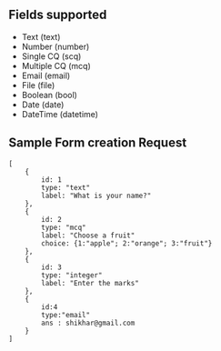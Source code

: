 ## Fields supported
* Text (text)
* Number (number)
* Single CQ (scq)
* Multiple CQ (mcq)
* Email (email)
* File (file)
* Boolean (bool)
* Date (date)
* DateTime (datetime)

## Sample Form creation Request

```
[
    { 
        id: 1 
        type: "text" 
        label: "What is your name?" 
    },
    { 
        id: 2
        type: "mcq" 
        label: "Choose a fruit"
        choice: {1:"apple"; 2:"orange"; 3:"fruit"}
    },
    {
        id: 3
        type: "integer"
        label: "Enter the marks"
    },
    {
        id:4
        type:"email"
        ans : shikhar@gmail.com
    }
]
```